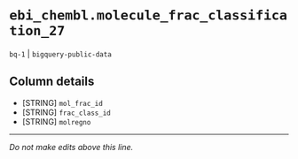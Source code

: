 # `ebi_chembl.molecule_frac_classification_27`
`bq-1` | `bigquery-public-data`

## Column details
* [STRING]    `mol_frac_id`
* [STRING]    `frac_class_id`
* [STRING]    `molregno`

-------------------------------------------------------------------------------
*Do not make edits above this line.*
